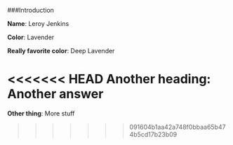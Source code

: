 ###Introduction

**Name**: Leroy Jenkins

**Color**: Lavender

**Really favorite color**: Deep Lavender

<<<<<<< HEAD
**Another heading**: Another answer
=======
**Other thing**: More stuff
>>>>>>> 091604b1aa42a748f0bbaa65b474b5cd17b23b09
